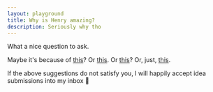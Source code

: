 ```yaml
---
layout: playground
title: Why is Henry amazing?
description: Seriously why tho
---
```


What a nice question to ask.

Maybe it's because of [this](https://soundcloud.com/henryblyth/tracks)? Or [this](https://flickr.com/photos/henryblyth). Or [this](http://henryblyth.com/enders-keyboard/)? Or, just, [this](./hank-green-because-of-reasons.gif).

If the above suggestions do not satisfy you, I will happily accept idea submissions into my inbox 💎
